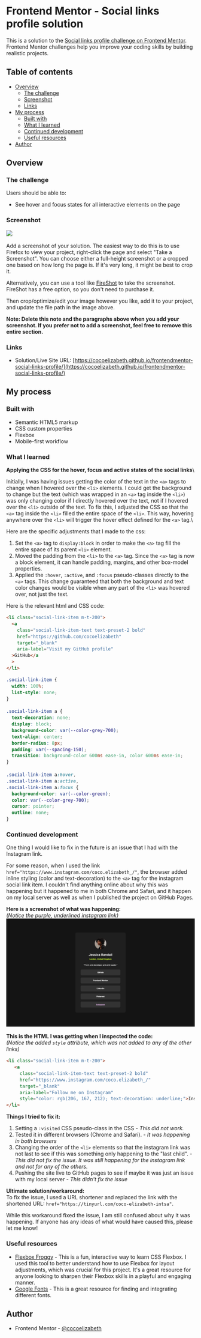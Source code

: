 # Frontend Mentor - Social links profile solution

This is a solution to the [Social links profile challenge on Frontend Mentor](https://www.frontendmentor.io/challenges/social-links-profile-UG32l9m6dQ). Frontend Mentor challenges help you improve your coding skills by building realistic projects. 

## Table of contents

- [Overview](#overview)
  - [The challenge](#the-challenge)
  - [Screenshot](#screenshot)
  - [Links](#links)
- [My process](#my-process)
  - [Built with](#built-with)
  - [What I learned](#what-i-learned)
  - [Continued development](#continued-development)
  - [Useful resources](#useful-resources)
- [Author](#author)

## Overview

### The challenge

Users should be able to:

- See hover and focus states for all interactive elements on the page

### Screenshot

![](./project-screenshot.jpg)

Add a screenshot of your solution. The easiest way to do this is to use Firefox to view your project, right-click the page and select "Take a Screenshot". You can choose either a full-height screenshot or a cropped one based on how long the page is. If it's very long, it might be best to crop it.

Alternatively, you can use a tool like [FireShot](https://getfireshot.com/) to take the screenshot. FireShot has a free option, so you don't need to purchase it. 

Then crop/optimize/edit your image however you like, add it to your project, and update the file path in the image above.

**Note: Delete this note and the paragraphs above when you add your screenshot. If you prefer not to add a screenshot, feel free to remove this entire section.**

### Links

- Solution/Live Site URL: [https://cocoelizabeth.github.io/frontendmentor-social-links-profile/](https://cocoelizabeth.github.io/frontendmentor-social-links-profile/)

## My process

### Built with

- Semantic HTML5 markup
- CSS custom properties
- Flexbox
- Mobile-first workflow

### What I learned

**Applying the CSS for the hover, focus and active states of the social links**\

Initially, I was having issues getting the color of the text in the `<a>` tags to change when I hovered over the `<li>` elements. I could get the background to change but the text  (which was wrapped in an `<a>` tag inside the `<li>`) was only changing color if I directly hovered over the text, not if I hovered over the `<li>` outside of the text. To fix this, I adjusted the CSS so that the `<a>` tag inside the `<li>` filled the entire space of the `<li>`. This way, hovering anywhere over the `<li>` will trigger the hover effect defined for the `<a>` tag.\
 
Here are the specific adjustments that I made to the css: 
1. Set the `<a>` tag to `display:block` in order to make the `<a>` tag fill the entire space of its parent `<li>` element.
2. Moved the padding from the `<li>` to the `<a>` tag. Since the `<a>` tag is now a block element, it can handle padding, margins, and other box-model properties.
3. Applied the `:hover`, `:active`, and `:focus` pseudo-classes directly to the `<a>` tags. This change guaranteed that both the background and text color changes would be visible when any part of the `<li>` was hovered over, not just the text.

Here is the relevant html and CSS code:

```html
<li class="social-link-item m-t-200">
  <a
    class="social-link-item-text text-preset-2 bold"
    href="https://github.com/cocoelizabeth"
    target="_blank"
    aria-label="Visit my GitHub profile"
  >GitHub</a
  >
</li>
```
```css
.social-link-item {
  width: 100%;
  list-style: none;
}

.social-link-item a {
  text-decoration: none;
  display: block;
  background-color: var(--color-grey-700);
  text-align: center;
  border-radius: 8px;
  padding: var(--spacing-150);
  transition: background-color 600ms ease-in, color 600ms ease-in;
}

.social-link-item a:hover,
.social-link-item a:active,
.social-link-item a:focus {
  background-color: var(--color-green);
  color: var(--color-grey-700);
  cursor: pointer;
  outline: none;
}
```

### Continued development

One thing I would like to fix in the future is an issue that I had with the Instagram link.

For some reason, when I used the link `href="https://www.instagram.com/coco.elizabeth_/"`, the browser added inline styling (color and text-decoration) to the `<a>` tag for the instagram social link item. I couldn't find anything online about why this was happening but it happened to me in both Chrome and Safari, and it happen on my local server as well as when I published the project on GitHub Pages.

**Here is a screenshot of what was happening:**\
*(Notice the purple, underlined instagram link)*
![](./instagram-link-bug.png)

**This is the HTML I was getting when I inspected the code:**\
*(Notice the added  `style`  attribute, which was not added to any of the other links)*
```html
<li class="social-link-item m-t-200">
   <a 
     class="social-link-item-text text-preset-2 bold" 
     href="https://www.instagram.com/coco.elizabeth_/" 
     target="_blank" 
     aria-label="Follow me on Instagram" 
     style="color: rgb(206, 167, 212); text-decoration: underline;">Instagram</a>
</li>
```
**Things I tried to fix it:**
1. Setting a `:visited` CSS pseudo-class in the CSS - *This did not work.*
2. Tested it in different browsers (Chrome and Safari). - *It was happening in both browsers*
3. Changing the order of the `<li>` elements so that the instagram link was not last to see if this was something only happening to the "last child". - *This did not fix the issue. It was still happening for the instagram link and not for any of the others.*
3. Pushing the site live to GitHub pages to see if maybe it was just an issue with my local server - *This didn't fix the issue*

**Ultimate solution/workaround:**\
To fix the issue, I used a URL shortener and replaced the link with the shortened URL: `href="https://tinyurl.com/coco-elizabeth-intsa"`.
 
While this workaround fixed the issue, I am still confused about why it was happening. If anyone has any ideas of what would have caused this, please let me know!

### Useful resources

- [Flexbox Froggy](https://flexboxfroggy.com/) - This is a fun, interactive way to learn CSS Flexbox. I used this tool to better understand how to use Flexbox for layout adjustments, which was crucial for this project. It's a great resource for anyone looking to sharpen their Flexbox skills in a playful and engaging manner.
- [Google Fonts](https://fonts.google.com/) - This is a great resource for finding and integrating different fonts.



## Author

<!-- - Website - [Add your name here](https://www.your-site.com) -->
- Frontend Mentor - [@cocoelizabeth](https://www.frontendmentor.io/profile/cocoelizabeth)
<!-- - Twitter - [@yourusername](https://www.twitter.com/yourusername) -->
